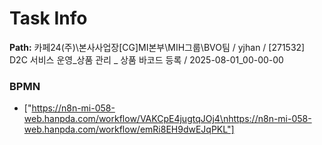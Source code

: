 # Task Info

**Path:** 카페24(주)\본사사업장\[CG]MI본부\MIH그룹\BVO팀 / yjhan / [271532] D2C 서비스 운영_상품 관리 _ 상품 바코드 등록 / 2025-08-01_00-00-00

### BPMN
- ["https://n8n-mi-058-web.hanpda.com/workflow/VAKCpE4jugtqJOj4\nhttps://n8n-mi-058-web.hanpda.com/workflow/emRi8EH9dwEJqPKL"]

